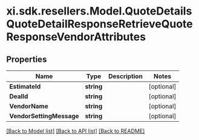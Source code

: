 # xi.sdk.resellers.Model.QuoteDetailsQuoteDetailResponseRetrieveQuoteResponseVendorAttributes

## Properties

Name | Type | Description | Notes
------------ | ------------- | ------------- | -------------
**EstimateId** | **string** |  | [optional] 
**DealId** | **string** |  | [optional] 
**VendorName** | **string** |  | [optional] 
**VendorSettingMessage** | **string** |  | [optional] 

[[Back to Model list]](../README.md#documentation-for-models) [[Back to API list]](../README.md#documentation-for-api-endpoints) [[Back to README]](../README.md)

